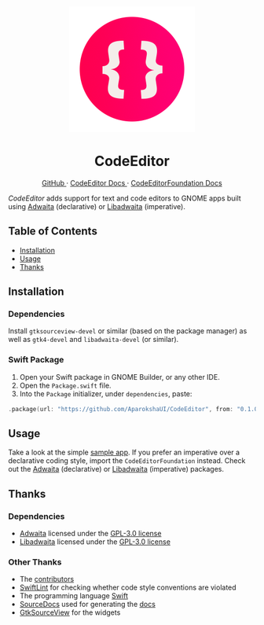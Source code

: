 <p align="center">
  <img width="256" alt="CodeEditor Icon" src="Icons/CodeEditorIcon.png">
  <h1 align="center">CodeEditor</h1>
</p>

<p align="center">
  <a href="https://github.com/AparokshaUI/CodeEditor">
  GitHub
  </a>
  ·
  <a href="Documentation/CodeEditor/README.md">
  CodeEditor Docs
  </a>
  ·
  <a href="Documentation/CodeEditorFoundation/README.md">
  CodeEditorFoundation Docs
  </a>
</p>

_CodeEditor_ adds support for text and code editors to GNOME apps built using [Adwaita](https://github.com/AparokshaUI/Adwaita) (declarative) or [Libadwaita](https://github.com/AparokshaUI/Libadwaita) (imperative).

## Table of Contents

- [Installation](#Installation)
- [Usage](#Usage)
- [Thanks](#Thanks)

## Installation
### Dependencies
Install `gtksourceview-devel` or similar (based on the package manager) as well as `gtk4-devel` and `libadwaita-devel` (or similar).

### Swift Package
1. Open your Swift package in GNOME Builder, or any other IDE.
2. Open the `Package.swift` file.
3. Into the `Package` initializer, under `dependencies`, paste:
```swift
.package(url: "https://github.com/AparokshaUI/CodeEditor", from: "0.1.0")   
```

## Usage

Take a look at the simple [sample app](Tests/main.swift). If you prefer an imperative over a declarative coding style, import the `CodeEditorFoundation` instead.
Check out the [Adwaita](https://github.com/AparokshaUI/Adwaita) (declarative) or [Libadwaita](https://github.com/AparokshaUI/Libadwaita) (imperative) packages.

## Thanks

### Dependencies
- [Adwaita](https://github.com/AparokshaUI/Adwaita) licensed under the [GPL-3.0 license](https://github.com/AparokshaUI/Adwaita/blob/main/LICENSE.md)
- [Libadwaita](https://github.com/AparokshaUI/Libadwaita) licensed under the [GPL-3.0 license](https://github.com/AparokshaUI/Libadwaita/blob/main/LICENSE.md)

### Other Thanks
- The [contributors](Contributors.md)
- [SwiftLint](https://github.com/realm/SwiftLint) for checking whether code style conventions are violated
- The programming language [Swift](https://github.com/apple/swift)
- [SourceDocs](https://github.com/SourceDocs/SourceDocs) used for generating the [docs](Documentation/Reference/README.md)
- [GtkSourceView](https://gitlab.gnome.org/GNOME/gtksourceview/) for the widgets
